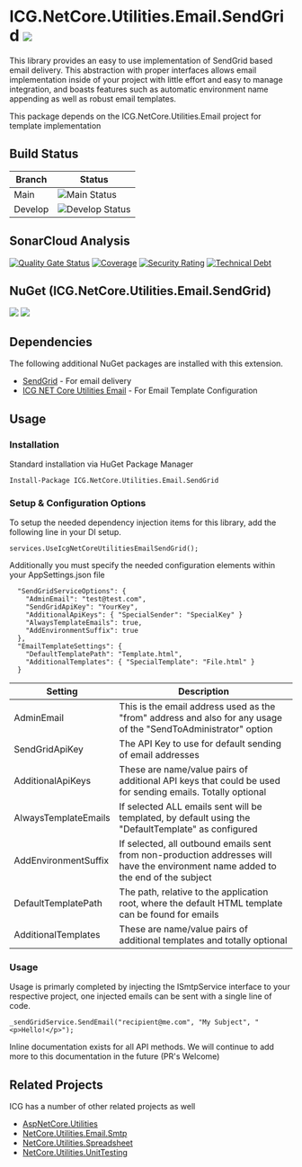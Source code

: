 # ICG.NetCore.Utilities.Email.SendGrid ![](https://img.shields.io/github/license/iowacomputergurus/netcore.utilities.email.SendGrid.svg)
This library provides an easy to use implementation of SendGrid based email delivery.  This abstraction with proper interfaces allows email implementation inside of your project with little effort and easy to manage integration, and boasts features such as automatic environment name appending as well as robust email templates.

This package depends on the ICG.NetCore.Utilities.Email project for template implementation 

## Build Status

| Branch | Status |
| --- | --- |
| Main | ![Main Status](https://iowacomputergurus.visualstudio.com/ICG%20Open%20Source/_apis/build/status/NetCore%20Utilities%20Email%20SendGrid?branchName=main) |
| Develop | ![Develop Status](https://iowacomputergurus.visualstudio.com/ICG%20Open%20Source/_apis/build/status/NetCore%20Utilities%20Email%20SendGrid?branchName=develop)


## SonarCloud Analysis

[![Quality Gate Status](https://sonarcloud.io/api/project_badges/measure?project=IowaComputerGurus_netcore.utilities.email.sendgrid&metric=alert_status)](https://sonarcloud.io/dashboard?id=IowaComputerGurus_netcore.utilities.email.sendgrid)
[![Coverage](https://sonarcloud.io/api/project_badges/measure?project=IowaComputerGurus_netcore.utilities.email.sendgrid&metric=coverage)](https://sonarcloud.io/dashboard?id=IowaComputerGurus_netcore.utilities.email.sendgrid)
[![Security Rating](https://sonarcloud.io/api/project_badges/measure?project=IowaComputerGurus_netcore.utilities.email.sendgrid&metric=security_rating)](https://sonarcloud.io/dashboard?id=IowaComputerGurus_netcore.utilities.email.sendgrid)
[![Technical Debt](https://sonarcloud.io/api/project_badges/measure?project=IowaComputerGurus_netcore.utilities.email.sendgrid&metric=sqale_index)](https://sonarcloud.io/dashboard?id=IowaComputerGurus_netcore.utilities.email.sendgrid)


## NuGet (ICG.NetCore.Utilities.Email.SendGrid)

![](https://img.shields.io/nuget/v/icg.netcore.utilities.email.sendgrid.svg) ![](https://img.shields.io/nuget/dt/icg.netcore.utilities.email.sendgrid.svg)

## Dependencies
The following additional NuGet packages are installed with this extension.

* [SendGrid](https://www.nuget.org/packages/SendGrid/) - For email delivery
* [ICG NET Core Utilities Email](https://github.com/IowaComputerGurus/netcore.utilities.email) - For Email Template Configuration

## Usage

### Installation
Standard installation via HuGet Package Manager
```
Install-Package ICG.NetCore.Utilities.Email.SendGrid
```

### Setup & Configuration Options
To setup the needed dependency injection items for this library, add the following line in your DI setup.
```
services.UseIcgNetCoreUtilitiesEmailSendGrid();
```

Additionally you must specify the needed configuration elements within your AppSettings.json file

```
  "SendGridServiceOptions": {
    "AdminEmail": "test@test.com",
    "SendGridApiKey": "YourKey",
    "AdditionalApiKeys": { "SpecialSender": "SpecialKey" }
    "AlwaysTemplateEmails": true,
    "AddEnvironmentSuffix": true
  },
  "EmailTemplateSettings": {
    "DefaultTemplatePath": "Template.html",
    "AdditionalTemplates": { "SpecialTemplate": "File.html" }
  }
```


| Setting | Description |
| --- | --- |
| AdminEmail | This is the email address used as the "from" address and also for any usage of the "SendToAdministrator" option |
| SendGridApiKey | The API Key to use for default sending of email addresses |
| AdditionalApiKeys | These are name/value pairs of additional API keys that could be used for sending emails.  Totally optional |
| AlwaysTemplateEmails | If selected ALL emails sent will be templated, by default using the "DefaultTemplate" as configured |
| AddEnvironmentSuffix | If selected, all outbound emails sent from non-production addresses will have the environment name added to the end of the subject |
| DefaultTemplatePath | The path, relative to the application root, where the default HTML template can be found for emails |
| AdditionalTemplates | These are name/value pairs of additional templates and totally optional |


### Usage

Usage is primarly completed by injecting the ISmtpService interface to your respective project, one injected emails can be sent with a single line of code. 

```
_sendGridService.SendEmail("recipient@me.com", "My Subject", "<p>Hello!</p>");
```
Inline documentation exists for all API methods. We will continue to add more to this documentation in the future (PR's Welcome)

## Related Projects

ICG has a number of other related projects as well

* [AspNetCore.Utilities](https://www.github.com/iowacomputergurus/aspnetcore.utilities)
* [NetCore.Utilities.Email.Smtp](https://www.github.com/iowacomputergurus/netcore.utilities.Email.Smtp)
* [NetCore.Utilities.Spreadsheet](https://www.github.com/iowacomputergurus/netcore.utilities.spreadsheet)
* [NetCore.Utilities.UnitTesting](https://www.github.com/iowacomputergurus/netcore.utilities.unittesting)
